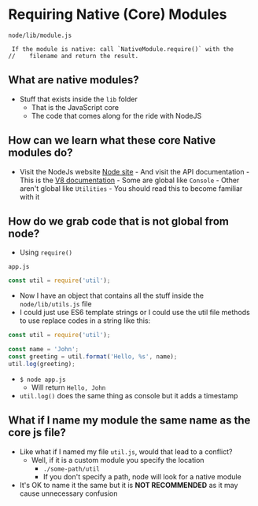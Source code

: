 # Requiring Native (Core) Modules

`node/lib/module.js`

```
 If the module is native: call `NativeModule.require()` with the
//    filename and return the result.
```

## What are native modules?
* Stuff that exists inside the `lib` folder
    - That is the JavaScript core
    - The code that comes along for the ride with NodeJS

## How can we learn what these core Native modules do?
* Visit the NodeJs website [Node site](https://nodejs.org/en/)
        - And visit the API documentation
        - This is the [V8 documentation](https://nodejs.org/dist/latest-v8.x/docs/api/)
        - Some are global like `Console`
        - Other aren't global like `Utilities`
        - You should read this to become familiar with it

## How do we grab code that is not global from node?
* Using `require()`

`app.js`

```js
const util = require('util');
```

* Now I have an object that contains all the stuff inside the `node/lib/utils.js` file
* I could just use ES6 template strings or I could use the util file methods to use replace codes in a string like this:

```js
const util = require('util');

const name = 'John';
const greeting = util.format('Hello, %s', name);
util.log(greeting);
```

* `$ node app.js`
    - Will return `Hello, John`
* `util.log()` does the same thing as console but it adds a timestamp

## What if I name my module the same name as the core js file?
* Like what if I named my file `util.js`, would that lead to a conflict?
    - Well, if it is a custom module you specify the location
        + `./some-path/util`
        + If you don't specify a path, node will look for a native module
* It's OK to name it the same but it is **NOT RECOMMENDED** as it may cause unnecessary confusion
